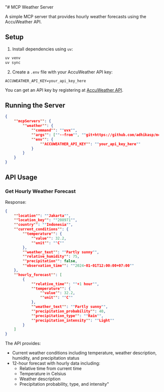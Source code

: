 "# MCP Weather Server

A simple MCP server that provides hourly weather forecasts using the AccuWeather API.

## Setup

1. Install dependencies using `uv`:
```bash
uv venv
uv sync
```

2. Create a `.env` file with your AccuWeather API key:
```
ACCUWEATHER_API_KEY=your_api_key_here
```

You can get an API key by registering at [AccuWeather API](https://developer.accuweather.com/).

## Running the Server

```json
{
    ""mcpServers"": {
        ""weather"": {
            ""command"": ""uvx"",
            ""args"": [""--from"", ""git+https://github.com/adhikasp/mcp-weather.git"", ""mcp-weather""],
            ""env"": {
                ""ACCUWEATHER_API_KEY"": ""your_api_key_here""
            }
        }
    }
}
```

## API Usage

### Get Hourly Weather Forecast

Response:
```json
{
    ""location"": ""Jakarta"",
    ""location_key"": ""208971"",
    ""country"": ""Indonesia"",
    ""current_conditions"": {
        ""temperature"": {
            ""value"": 32.2,
            ""unit"": ""C""
        },
        ""weather_text"": ""Partly sunny"",
        ""relative_humidity"": 75,
        ""precipitation"": false,
        ""observation_time"": ""2024-01-01T12:00:00+07:00""
    },
    ""hourly_forecast"": [
        {
            ""relative_time"": ""+1 hour"",
            ""temperature"": {
                ""value"": 32.2,
                ""unit"": ""C""
            },
            ""weather_text"": ""Partly sunny"",
            ""precipitation_probability"": 40,
            ""precipitation_type"": ""Rain"",
            ""precipitation_intensity"": ""Light""
        }
    ]
}
```

The API provides:
- Current weather conditions including temperature, weather description, humidity, and precipitation status
- 12-hour forecast with hourly data including:
  - Relative time from current time
  - Temperature in Celsius
  - Weather description
  - Precipitation probability, type, and intensity"
